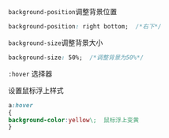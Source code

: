 
`background-position`调整背景位置

```css
background-position: right bottom;  /*右下*/
```

`background-size`调整背景大小

```css
background-size: 50%;  /*调整背景为50%*/
```

`:hover` 选择器

设置鼠标浮上样式

```css
a:hover
{ 
background-color:yellow\;  鼠标浮上变黄
}
```
